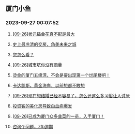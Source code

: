 ## 厦门小鱼 
### 2023-09-27 00:07:52

1. [[09-26]状元插金花真不配是最大](http://bbs.xmfish.com/read-htm-tid-18079407.html)

2. [史上最冷清的交房，角美未来之城](http://bbs.xmfish.com/read-htm-tid-18079388.html)

3. [您怎么看？](http://bbs.xmfish.com/read-htm-tid-18079301.html)

4. [[09-26]城市坑你没有商量](http://bbs.xmfish.com/read-htm-tid-18079295.html)

5. [烫金的厦门五缘湾，不会是要出现第一个烂尾楼吧！](http://bbs.xmfish.com/read-htm-tid-18079464.html)

6. [卡达凯斯，黄金海岸，以前想都不敢想](http://bbs.xmfish.com/read-htm-tid-18079463.html)

7. [[09-26]现在想结婚已经不容易了，怎么还这么多习俗让人讨厌](http://bbs.xmfish.com/read-htm-tid-18079439.html)

8. [投资客的美化房导致白血病爆发](http://bbs.xmfish.com/read-htm-tid-18079361.html)

9. [[09-26]已成为厦门众多韭菜的一员，入手厦门！](http://bbs.xmfish.com/read-htm-tid-18079370.html)

10. [咨询个问题，zfb逾期](http://bbs.xmfish.com/read-htm-tid-18079514.html)

